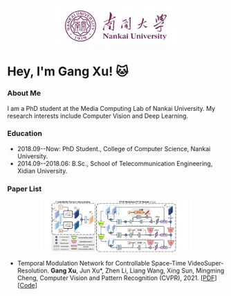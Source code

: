<p align="center">
  <img src="https://github.com/CS-GangXu/CS-GangXu/blob/main/logo2_none.png" width="300" title="hover text">
</p>

# Hey, I'm Gang Xu! :cat:

### About Me
I am a PhD student at the Media Computing Lab of Nankai University. My research interests include Computer Vision and Deep Learning.

### Education
- 2018.09--Now: PhD Student., College of Computer Science, Nankai University.
- 2014.09--2018.06: B.Sc., School of Telecommunication Engineering, Xidian University.

### Paper List
<p align="center">
  <img src="https://github.com/CS-GangXu/CS-GangXu/blob/main/method.png" width="350">
</p>

- Temporal Modulation Network for Controllable Space-Time VideoSuper-Resolution. **Gang Xu**, Jun Xu*, Zhen Li, Liang Wang, Xing Sun, Mingming Cheng, Computer Vision and Pattern Recognition (CVPR), 2021. [[PDF](https://www.baidu.com)][[Code](https://www.baidu.com)]
